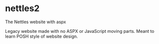 # nettles2
The Nettles website with aspx

Legacy website made with no ASPX or JavaScript moving parts.  Meant to learn POSH style of website design.
